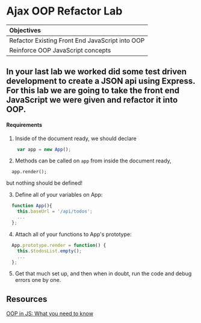 # Ajax OOP Refactor Lab

| Objectives |
| :--- |
| Refactor Existing Front End JavaScript into OOP |
| Reinforce OOP JavaScript concepts |

## In your last lab we worked did some test driven development to create a JSON api using Express. For this lab we are going to take the front end JavaScript we were given and refactor it into OOP.

#### Requirements

1. Inside of the document ready, we should declare

  ```js
      var app = new App();
  ```

2. Methods can be called on `app` from inside the document ready,

  ```
    app.render();
  ```
 but nothing should be defined!

3. Define all of your variables on App:
  ```js
    function App(){
      this.baseUrl = '/api/todos';
      ...
    };
  ```

4. Attach all of your functions to App's prototype:
  ```js
    App.prototype.render = function() {
      this.$todosList.empty();
      ...
    };
  ```

5. Get that much set up, and then when in doubt, run the code and debug errors one by one.

## Resources
[OOP in JS: What you need to know](http://javascriptissexy.com/oop-in-javascript-what-you-need-to-know/)
